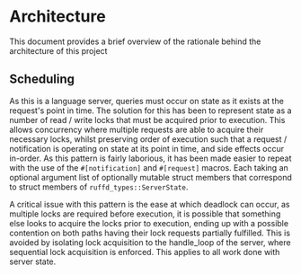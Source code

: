 # Architecture

This document provides a brief overview of the rationale behind the
architecture of this project

## Scheduling

As this is a language server, queries must occur on state as it exists at
the request's point in time. The solution for this has been to represent state
as a number of read / write locks that must be acquired prior to execution.
This allows concurrency where multiple requests are able to acquire their necessary
locks, whilst preserving order of execution such that a request / notification is
operating on state at its point in time, and side effects occur in-order.
As this pattern is fairly laborious, it has been made easier to repeat with the
use of the `#[notification]` and `#[request]` macros. Each taking an optional
argument list of optionally mutable struct members that correspond to struct
members of `ruffd_types::ServerState`.

A critical issue with this pattern is the ease at which deadlock can occur, as multiple
locks are required before execution, it is possible that something else looks to
acquire the locks prior to execution, ending up with a possible contention on
both paths having their lock requests partially fulfilled. This is avoided by isolating
lock acquisition to the handle_loop of the server, where sequential lock acquisition
is enforced. This applies to all work done with server state.

